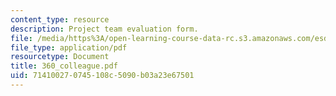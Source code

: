 ```yaml
---
content_type: resource
description: Project team evaluation form.
file: /media/https%3A/open-learning-course-data-rc.s3.amazonaws.com/esd-10-introduction-to-technology-and-policy-fall-2006/714100270745108c5090b03a23e67501_360_colleague.pdf
file_type: application/pdf
resourcetype: Document
title: 360_colleague.pdf
uid: 71410027-0745-108c-5090-b03a23e67501
---
```

